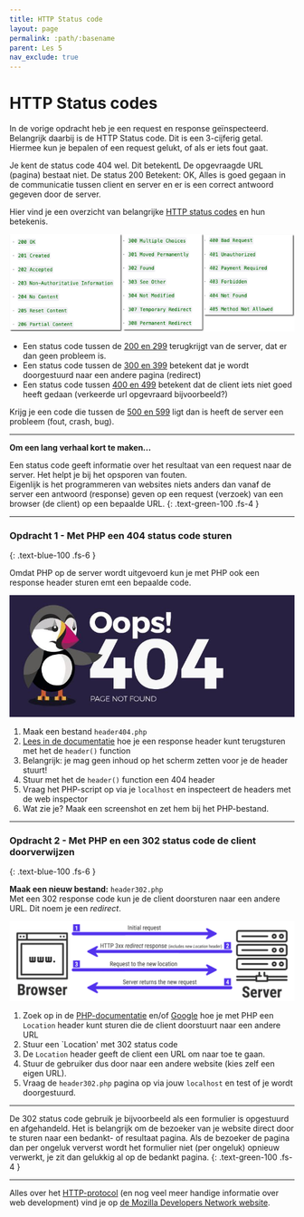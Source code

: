 ```yaml
---
title: HTTP Status code
layout: page 
permalink: :path/:basename 
parent: Les 5 
nav_exclude: true
---
```


# HTTP Status codes

In de vorige opdracht heb je een request en response geïnspecteerd. Belangrijk daarbij is de HTTP Status code.
Dit is een 3-cijferig getal. Hiermee kun je bepalen of een request gelukt, of als er iets fout gaat.

Je kent de status code 404 wel. Dit betekentL De opgevraagde URL (pagina) bestaat niet.
De status 200 Betekent: OK, Alles is goed gegaan in de communicatie tussen client en server en er is een correct antwoord gegeven door de server.

Hier vind je een overzicht van belangrijke [HTTP status codes](https://developer.mozilla.org/en-US/docs/Web/HTTP/Status) en hun betekenis. 

![Status codes](images/status-codes.png)

- Een status code tussen de [200 en 299](https://developer.mozilla.org/en-US/docs/Web/HTTP/Status#successful_responses) terugkrijgt van de server, dat er dan geen probleem is.
- Een status code tussen de [300 en 399](https://developer.mozilla.org/en-US/docs/Web/HTTP/Status#redirection_messages) betekent dat je wordt doorgestuurd naar een andere pagina (redirect)
- Een status code tussen [400 en 499](https://developer.mozilla.org/en-US/docs/Web/HTTP/Status#client_error_responses) betekent dat de client iets niet goed heeft gedaan (verkeerde url opgevraard bijvoorbeeld?)

Krijg je een code die tussen de [500 en 599](https://developer.mozilla.org/en-US/docs/Web/HTTP/Status#server_error_responses) ligt dan is heeft de server een probleem (fout, crash, bug).

---

**Om een lang verhaal kort te maken...**

Een status code geeft informatie over het resultaat van een request naar de server. Het helpt je bij het opsporen van fouten.  
Eigenlijk is het programmeren van websites niets anders dan vanaf de server een antwoord (response) geven op een request (verzoek) van een browser (de client) op een bepaalde URL. 
{: .text-green-100 .fs-4 }

---

### Opdracht 1 - Met PHP een 404 status code sturen
{: .text-blue-100 .fs-6 }

Omdat PHP op de server wordt uitgevoerd kun je met PHP ook een response header sturen emt een bepaalde code.

![302 Redirect](images/error_404.jpeg)

1. Maak een bestand `header404.php`
2. [Lees in de documentatie](https://www.php.net/manual/en/function.header.php) hoe je een response header kunt terugsturen met het de `header()` function
3. Belangrijk: je mag geen inhoud op het scherm zetten voor je de header stuurt!
4. Stuur met het de `header()` function een 404 header
5. Vraag het PHP-script op via je `localhost` en inspecteert de headers met de web inspector
6. Wat zie je? Maak een screenshot en zet hem bij het PHP-bestand.

---

### Opdracht 2 - Met PHP en een 302 status code de client doorverwijzen
{: .text-blue-100 .fs-6 }

**Maak een nieuw bestand:** `header302.php`  
Met een 302 response code kun je de client doorsturen naar een andere URL. Dit noem je een *redirect*.

![302 Redirect](images/redirect_302.png)

1. Zoek op in de [PHP-documentatie](https://www.php.net/manual/en/function.header.php) en/of [Google](https://www.google.com/search?q=header+location+redirect+302+php) hoe je met PHP een `Location` header kunt sturen die de client doorstuurt naar een andere URL
2. Stuur een `Location' met 302 status code
3. De `Location` header geeft de client een URL om naar toe te gaan. 
4. Stuur de gebruiker dus door naar een andere website (kies zelf een eigen URL).
5. Vraag de `header302.php` pagina op via jouw `localhost` en test of je wordt doorgestuurd.

---

De 302 status code gebruik je bijvoorbeeld als een formulier is opgestuurd en afgehandeld. Het is belangrijk om de bezoeker van je website direct door te sturen naar een bedankt- of resultaat pagina.
Als de bezoeker de pagina dan per ongeluk ververst wordt het formulier niet (per ongeluk) opnieuw verwerkt, je zit dan gelukkig al op de bedankt pagina.
{: .text-green-100 .fs-4 }

---

Alles over het [HTTP-protocol](https://developer.mozilla.org/en-US/docs/Web/HTTP) (en nog veel meer handige informatie over web development) vind je op [de Mozilla Developers Network website](https://developer.mozilla.org/en-US/docs/Learn). 

